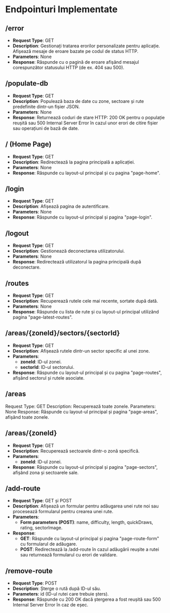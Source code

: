 # Endpointuri Implementate

## /error

- **Request Type**: GET
- **Description**: Gestionați tratarea erorilor personalizate pentru aplicație. Afișează mesaje de eroare bazate pe codul de status HTTP.
- **Parameters**: None
- **Response**: Răspunde cu o pagină de eroare afișând mesajul corespunzător statusului HTTP (de ex. 404 sau 500).

## /populate-db

- **Request Type**: GET
- **Description**: Populează baza de date cu zone, sectoare și rute predefinite dintr-un fișier JSON.
- **Parameters**: None
- **Response**: Returnează coduri de stare HTTP: 200 OK pentru o populație reușită sau 500 Internal Server Error în cazul unor erori de citire fișier sau operațiuni de bază de date.

## / (Home Page)

- **Request Type**: GET
- **Description**: Redirectează la pagina principală a aplicației.
- **Parameters**: None
- **Response**: Răspunde cu layout-ul principal și cu pagina "page-home".

## /login

- **Request Type**: GET
- **Description**: Afișează pagina de autentificare.
- **Parameters**: None
- **Response**: Răspunde cu layout-ul principal și pagina "page-login".

## /logout

- **Request Type**: GET
- **Description**: Gestionează deconectarea utilizatorului.
- **Parameters**: None
- **Response**: Redirectează utilizatorul la pagina principală după deconectare.

## /routes

- **Request Type**: GET
- **Description**: Recuperează rutele cele mai recente, sortate după dată.
- **Parameters**: None
- **Response**: Răspunde cu lista de rute și cu layout-ul principal utilizând pagina "page-latest-routes".

## /areas/{zoneId}/sectors/{sectorId}

- **Request Type**: GET
- **Description**: Afișează rutele dintr-un sector specific al unei zone.
- **Parameters**:
  - **zoneId**: ID-ul zonei.
  - **sectorId**: ID-ul sectorului.
- **Response**: Răspunde cu layout-ul principal și cu pagina "page-routes", afișând sectorul și rutele asociate.

## /areas

Request Type: GET
Description: Recuperează toate zonele.
Parameters: None
Response: Răspunde cu layout-ul principal și pagina "page-areas", afișând toate zonele.

## /areas/{zoneId}

- **Request Type**: GET
- **Description**: Recuperează sectoarele dintr-o zonă specifică.
- **Parameters**:
  - **zoneId**: ID-ul zonei.
- **Response**: Răspunde cu layout-ul principal și pagina "page-sectors", afișând zona și sectoarele sale.

## /add-route

- **Request Type**: GET și POST
- **Description**: Afișează un formular pentru adăugarea unei rute noi sau procesează formularul pentru crearea unei rute.
- **Parameters**:
  - **Form parameters (POST)**: name, difficulty, length, quickDraws, rating, sectorImage.
- **Response**:
  - **GET**: Răspunde cu layout-ul principal și pagina "page-route-form" cu formularul de adăugare.
  - **POST**: Redirectează la /add-route în cazul adăugării reușite a rutei sau returnează formularul cu erori de validare.

## /remove-route

- **Request Type**: POST
- **Description**: Șterge o rută după ID-ul său.
- **Parameters**: id (ID-ul rutei care trebuie șters).
- **Response**: Răspunde cu 200 OK dacă ștergerea a fost reușită sau 500 Internal Server Error în caz de eșec.

